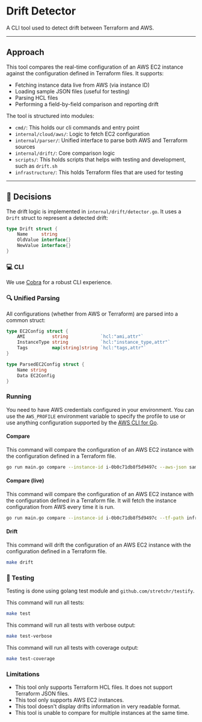 
# Drift Detector

A CLI tool used to detect drift between Terraform and AWS.

---

## Approach

This tool compares the real-time configuration of an AWS EC2 instance against the configuration defined in Terraform files. It supports:

- Fetching instance data live from AWS (via instance ID)
- Loading sample JSON files (useful for testing)
- Parsing HCL files
- Performing a field-by-field comparison and reporting drift

The tool is structured into modules:
- `cmd/`: This holds our cli commands and entry point
- `internal/cloud/aws/`: Logic to fetch EC2 configuration
- `internal/parser/`: Unified interface to parse both AWS and Terraform sources
- `internal/drift/`: Core comparison logic
- `scripts/`: This holds scripts that helps with testing and development, such as `drift.sh`
- `infrastructure/`: This holds Terraform files that are used for testing

---

## 🧰 Decisions
The drift logic is implemented in `internal/drift/detector.go`. It uses a `Drift` struct to represent a detected drift: 
```go
type Drift struct {
	Name     string
	OldValue interface{}
	NewValue interface{}
}
```


### 💻 CLI
We use [Cobra](https://github.com/spf13/cobra) for a robust CLI experience.
### 🔍 Unified Parsing
All configurations (whether from AWS or Terraform) are parsed into a common struct:
```go
type EC2Config struct {
	AMI          string            `hcl:"ami,attr"`
	InstanceType string            `hcl:"instance_type,attr"`
	Tags         map[string]string `hcl:"tags,attr"`
}

type ParsedEC2Config struct {
	Name string
	Data EC2Config
}
```

### Running

You need to have AWS credentials configured in your environment. You can use the `AWS_PROFILE` environment variable to specify the profile to use or use anything configuration supported by the [AWS CLI for Go](https://docs.aws.amazon.com/cli/v1/userguide/cli-chap-install.html).

#### Compare

This command will compare the configuration of an AWS EC2 instance with the configuration defined in a Terraform file.
```bash
go run main.go compare --instance-id i-0b0c71db8f5d9497c --aws-json sample-data/ec2-instances.json --tf-path infrastructure/main.tf
```

#### Compare (live)

This command will compare the configuration of an AWS EC2 instance with the configuration defined in a Terraform file. It will fetch the instance configuration from AWS every time it is run.

```bash
go run main.go compare --instance-id i-0b0c71db8f5d9497c --tf-path infrastructure/main.tf
```

#### Drift

This command will drift the configuration of an AWS EC2 instance with the configuration defined in a Terraform file.

```bash
make drift
```


### 🧪 Testing

Testing is done using golang test module and `github.com/stretchr/testify`. 

This command will run all tests:
```bash
make test
```

This command will run all tests with verbose output:
```bash
make test-verbose
```

This command will run all tests with coverage output:
```bash
make test-coverage
```


### Limitations

- This tool only supports Terraform HCL files. It does not support Terraform JSON files.
- This tool only supports AWS EC2 instances.
- This tool doesn't display drifts information in very readable format.
- This tool is unable to compare for multiple instances at the same time.